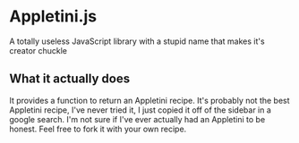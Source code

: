 # Appletini.js
A totally useless JavaScript library with a stupid name that makes it's creator chuckle

## What it actually does
It provides a function to return an Appletini recipe. It's probably not the best Appletini recipe, I've never tried it, I just copied it off of the sidebar in a google search. I'm not sure if I've ever actually had an Appletini to be honest. Feel free to fork it with your own recipe.
